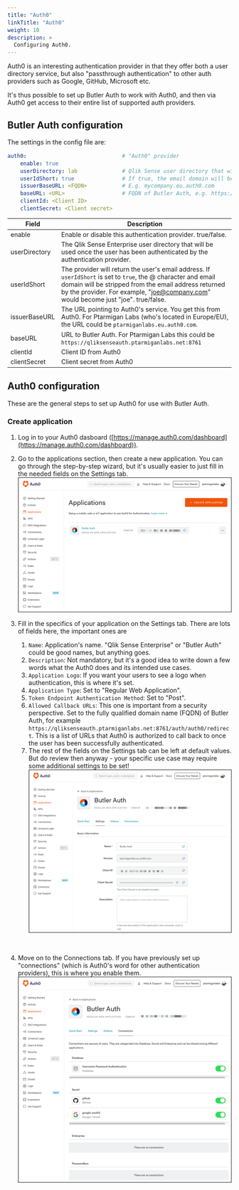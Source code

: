 ```yaml
---
title: "Auth0"
linkTitle: "Auth0"
weight: 10
description: >
  Configuring Auth0.
---
```


Auth0 is an interesting authentication provider in that they offer both a user directory service, but also "passthrough authentication" to other auth providers such as Google, GitHub, Microsoft etc.

It's thus possible to set up Butler Auth to work with Auth0, and then via Auth0 get access to their entire list of supported auth providers.

## Butler Auth configuration

The settings in the config file are:

```yaml
auth0:                              # "Auth0" provider
    enable: true
    userDirectory: lab              # Qlik Sense user directory that will be used for the authenticated user
    userIdShort: true               # If true, the email domain will be removed. I.e. "joe.smith@domain.com" will be changed to "joe.smith".
    issuerBaseURL: <FQDN>           # E.g. mycompany.eu.auth0.com
    baseURL: <URL>                  # FQDN of Butler Auth, e.g. https://qliksenseauth.mycompany.com:8761'
    clientId: <Client ID>
    clientSecret: <Client secret>
```

| Field | Description |
|-|-|
| enable | Enable or disable this authentication provider. true/false. |
| userDirectory | The Qlik Sense Enterprise user directory that will be used once the user has been authenticated by the authentication provider. |
| userIdShort | The provider will return the user's email address. If `userIdShort` is set to `true`, the @ character and email domain will be stripped from the email address returned by the provider. For example, "joe@company.com" would become just "joe". true/false. |
| issuerBaseURL | The URL pointing to Auth0's service. You get this from Auth0. For Ptarmigan Labs (who's located in Europe/EU), the URL could be `ptarmiganlabs.eu.auth0.com`. |
| baseURL | URL to Butler Auth. For Ptarmigan Labs this could be `https://qliksenseauth.ptarmiganlabs.net:8761` |
| clientId | Client ID from Auth0 |
| clientSecret | Client secret from Auth0 |

## Auth0 configuration

These are the general steps to set up Auth0 for use with Butler Auth.  

### Create application

1. Log in to your Auth0 dasboard ([https://manage.auth0.com/dashboard](https://manage.auth0.com/dashboard)).
2. Go to the applications section, then create a new application. You can go through the step-by-step wizard, but it's usually easier to just fill in the needed fields on the Settings tab.
![Auth0 applications](auth0-applications.png "Auth0 applications")

3. Fill in the specifics of your application on the Settings tab. There are lots of fields here, the important ones are
   1. `Name`: Application's name. "Qlik Sense Enterprise" or "Butler Auth" could be good names, but anything goes.
   2. `Description`: Not mandatory, but it's a good idea to write down a few words what the Auth0 does and its intended use cases.
   3. `Application Logo`: If you want your users to see a logo when authentication, this is where it's set.
   4. `Application Type`: Set to "Regular Web Application".
   5. `Token Endpoint Authentication Method`: Set to "Post".
   6. `Allowed Callback URLs`: This one is important from a security perspective. Set to the fully qualified domain name (FQDN) of Butler Auth, for example `https://qliksenseauth.ptarmiganlabs.net:8761/auth/auth0/redirect`. This is a list of URLs that Auth0 is authorized to call back to once the user has been successfully authenticated.
   7. The rest of the fields on the Settings tab can be left at default values. But do review then anyway - your specific use case may require some additional settings to be set!
![Auth0 create application](auth0-create-application.png "Auth0 create application")  
<br>

4. Move on to the Connections tab. If you have previously set up "connections" (which is Auth0's word for other authentication providers), this is where you enable them.
![Auth0 connections](auth0-create-application-connections.png "Auth0 connections")
